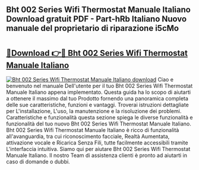 ## Bht 002 Series Wifi Thermostat Manuale Italiano Download gratuit PDF - Part-hRb Italiano Nuovo manuale del proprietario di riparazione i5cMo

# <h2><a href="http://dfee77f.blite.top/?on=Bht+002+Series+Wifi+Thermostat+Manuale+Italiano">🔗Download 👉🔴 Bht 002 Series Wifi Thermostat Manuale Italiano</a></h2>

[![Bht 002 Series Wifi Thermostat Manuale Italiano download](https://i.imgur.com/lujVjoI.png)](http://dfee77f.blite.top/?on=Bht+002+Series+Wifi+Thermostat+Manuale+Italiano)
Ciao e benvenuto nel manuale Dell'utente per il tuo Bht 002 Series Wifi Thermostat Manuale Italiano appena implementato. Questa guida ha lo scopo di aiutarti a ottenere il massimo dal tuo Prodotto fornendo una panoramica completa delle sue caratteristiche, funzioni e vantaggi. Troverai istruzioni dettagliate per L'installazione, L'uso, la manutenzione e la risoluzione dei problemi. Caratteristiche e funzionalità questa sezione spiega le diverse funzionalità e funzionalità del tuo nuovo Bht 002 Series Wifi Thermostat Manuale Italiano. Bht 002 Series Wifi Thermostat Manuale Italiano è ricco di funzionalità all'avanguardia, tra cui riconoscimento facciale, Realtà Aumentata, attivazione vocale e Ricarica Senza Fili, tutte facilmente accessibili tramite L'interfaccia intuitiva. Siamo qui per aiutare Bht 002 Series Wifi Thermostat Manuale Italiano. Il nostro Team di assistenza clienti è pronto ad aiutarti in caso di domande o dubbi.
